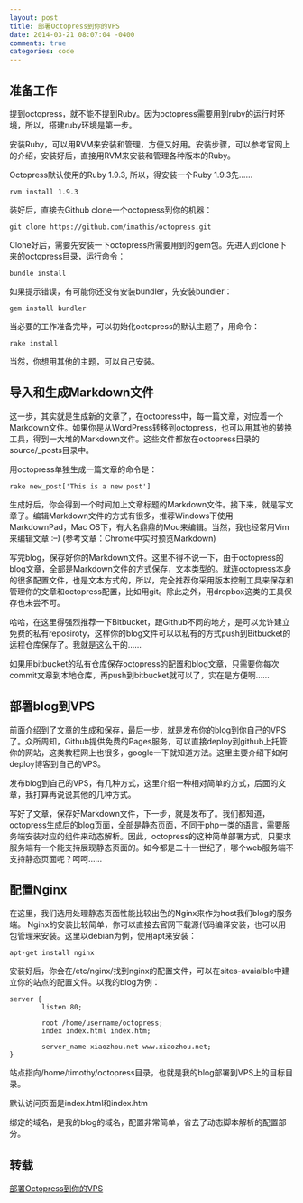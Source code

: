 ```yaml
---
layout: post
title: 部署Octopress到你的VPS 
date: 2014-03-21 08:07:04 -0400
comments: true
categories: code
---
```


## 准备工作

提到octopress，就不能不提到Ruby。因为octopress需要用到ruby的运行时环境，所以，搭建ruby环境是第一步。

安装Ruby，可以用RVM来安装和管理，方便又好用。安装步骤，可以参考官网上的介绍，安装好后，直接用RVM来安装和管理各种版本的Ruby。

Octopress默认使用的Ruby 1.9.3, 所以，得安装一个Ruby 1.9.3先……

    rvm install 1.9.3

装好后，直接去Github clone一个octopress到你的机器：

    git clone https://github.com/imathis/octopress.git

Clone好后，需要先安装一下octopress所需要用到的gem包。先进入到clone下来的octopress目录，运行命令：

    bundle install

如果提示错误，有可能你还没有安装bundler，先安装bundler：

    gem install bundler

当必要的工作准备完毕，可以初始化octopress的默认主题了，用命令：

    rake install

当然，你想用其他的主题，可以自己安装。

## 导入和生成Markdown文件

这一步，其实就是生成新的文章了，在octopress中，每一篇文章，对应着一个Markdown文件。如果你是从WordPress转移到octopress，也可以用其他的转换工具，得到一大堆的Markdown文件。这些文件都放在octopress目录的source/_posts目录中。

用octopress单独生成一篇文章的命令是：

    rake new_post['This is a new post']

生成好后，你会得到一个时间加上文章标题的Markdown文件。接下来，就是写文章了。编辑Markdown文件的方式有很多，推荐Windows下使用MarkdownPad，Mac
OS下，有大名鼎鼎的Mou来编辑。当然，我也经常用Vim来编辑文章 :–)
(参考文章：Chrome中实时预览Markdown)

写完blog，保存好你的Markdown文件。这里不得不说一下，由于octopress的blog文章，全部是Markdown文件的方式保存，文本类型的。就连octopress本身的很多配置文件，也是文本方式的，所以，完全推荐你采用版本控制工具来保存和管理你的文章和octopress配置，比如用git。除此之外，用dropbox这类的工具保存也未尝不可。

哈哈，在这里得强烈推荐一下Bitbucket，跟Github不同的地方，是可以允许建立免费的私有reposiroty，这样你的blog文件可以以私有的方式push到Bitbucket的远程仓库保存了。我就是这么干的……

如果用bitbucket的私有仓库保存octopress的配置和blog文章，只需要你每次commit文章到本地仓库，再push到bitbucket就可以了，实在是方便啊……

## 部署blog到VPS

前面介绍到了文章的生成和保存，最后一步，就是发布你的blog到你自己的VPS了。众所周知，Github提供免费的Pages服务，可以直接deploy到github上托管你的网站，这类教程网上也很多，google一下就知道方法。这里主要介绍下如何deploy博客到自己的VPS。

发布blog到自己的VPS，有几种方式，这里介绍一种相对简单的方式，后面的文章，我打算再说说其他的几种方式。

写好了文章，保存好Markdown文件，下一步，就是发布了。我们都知道，octopress生成后的blog页面，全部是静态页面，不同于php一类的语言，需要服务端安装对应的组件来动态解析。因此，octopress的这种简单部署方式，只要求服务端有一个能支持展现静态页面的。如今都是二十一世纪了，哪个web服务端不支持静态页面呢？呵呵……

## 配置Nginx

在这里，我们选用处理静态页面性能比较出色的Nginx来作为host我们blog的服务端。
Nginx的安装比较简单，你可以直接去官网下载源代码编译安装，也可以用包管理来安装。这里以debian为例，使用apt来安装：

    apt-get install nginx

安装好后，你会在/etc/nginx/找到nginx的配置文件，可以在sites-avaialble中建立你的站点的配置文件。以我的blog为例：

    server {
            listen 80;

            root /home/username/octopress;
            index index.html index.htm;

            server_name xiaozhou.net www.xiaozhou.net;
    }

站点指向/home/timothy/octopress目录，也就是我的blog部署到VPS上的目标目录。

默认访问页面是index.html和index.htm

绑定的域名，是我的blog的域名，配置非常简单，省去了动态脚本解析的配置部分。

## 转载

[部署Octopress到你的VPS](http://www.xiaozhou.net/deploy-octopress-to-your-vps-2013-08-13.html)
